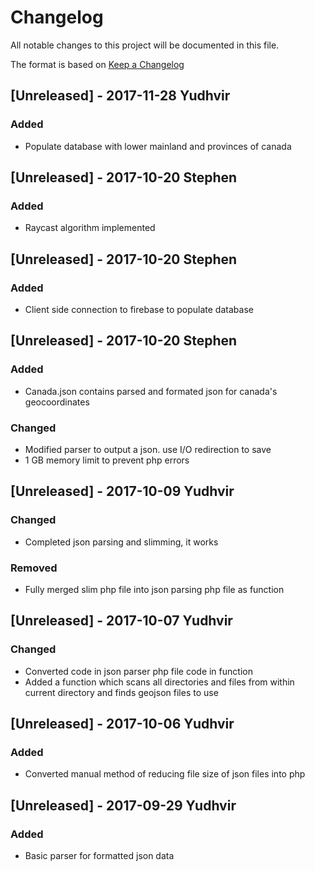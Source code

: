 # Changelog
All notable changes to this project will be documented in this file.

The format is based on [Keep a Changelog](http://keepachangelog.com/en/1.0.0/)

## [Unreleased] - 2017-11-28 Yudhvir
### Added
- Populate database with lower mainland and provinces of canada

## [Unreleased] - 2017-10-20 Stephen
### Added
- Raycast algorithm implemented

## [Unreleased] - 2017-10-20 Stephen
### Added
- Client side connection to firebase to populate database

## [Unreleased] - 2017-10-20 Stephen
### Added
- Canada.json contains parsed and formated json for canada's geocoordinates
### Changed
- Modified parser to output a json. use I/O redirection to save
- 1 GB memory limit to prevent php errors

## [Unreleased] - 2017-10-09 Yudhvir
### Changed
- Completed json parsing and slimming, it works
### Removed
- Fully merged slim php file into json parsing php file as function

## [Unreleased] - 2017-10-07 Yudhvir
### Changed
- Converted code in json parser php file code in function
- Added a function which scans all directories and files from within current directory and finds geojson files to use

## [Unreleased] - 2017-10-06 Yudhvir
### Added
- Converted manual method of reducing file size of json files into php

## [Unreleased] - 2017-09-29 Yudhvir
### Added
- Basic parser for formatted json data
